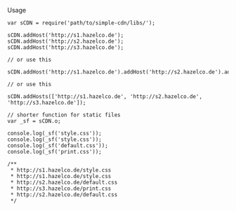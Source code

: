Usage

    var sCDN = require('path/to/simple-cdn/libs/');

    sCDN.addHost('http://s1.hazelco.de');
    sCDN.addHost('http://s2.hazelco.de');
    sCDN.addHost('http://s3.hazelco.de');

    // or use this
    
    sCDN.addHost('http://s1.hazelco.de').addHost('http://s2.hazelco.de').addHost('http://s3.hazelco.de');
    
    // or use this
    
    sCDN.addHosts(['http://s1.hazelco.de', 'http://s2.hazelco.de', 'http://s3.hazelco.de']);
    
    // shorter function for static files
    var _sf = sCDN.o;
    
    console.log(_sf('style.css'));
    console.log(_sf('style.css'));
    console.log(_sf('default.css'));
    console.log(_sf('print.css'));
    
    /**
     * http://s1.hazelco.de/style.css
     * http://s1.hazelco.de/style.css
     * http://s2.hazelco.de/default.css
     * http://s3.hazelco.de/print.css
     * http://s2.hazelco.de/default.css
     */
